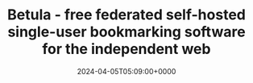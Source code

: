 ---
title: Betula - free federated self-hosted single-user bookmarking software for the independent web
slug: 20240405T050900
date: 2024-04-05T05:09:00+0000
params:
  url: https://betula.mycorrhiza.wiki/
tags:
- links
- bookmarks
- to-read
---